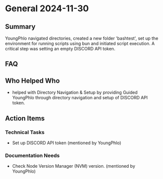 # General 2024-11-30

## Summary

YoungPhlo navigated directories, created a new folder 'bashtest', set up the environment for running scripts using bun and initiated script execution. A critical step was setting an empty DISCORD API token.

## FAQ

## Who Helped Who

- helped with Directory Navigation & Setup by providing Guided YoungPhlo through directory navigation and setup of DISCORD API token.

## Action Items

### Technical Tasks

- Set up DISCORD API token (mentioned by YoungPhlo)

### Documentation Needs

- Check Node Version Manager (NVM) version. (mentioned by YoungPhlo)
